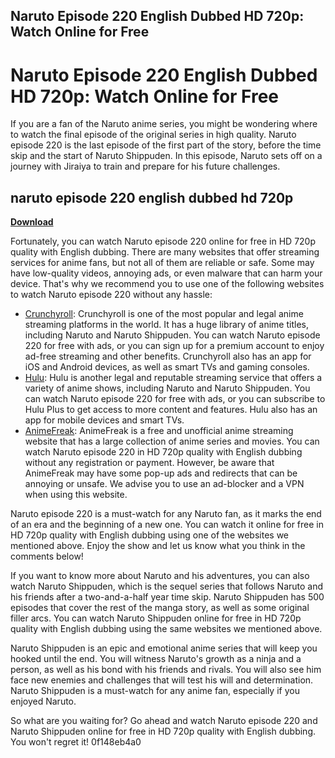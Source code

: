 ## Naruto Episode 220 English Dubbed HD 720p: Watch Online for Free

  
# Naruto Episode 220 English Dubbed HD 720p: Watch Online for Free
 
If you are a fan of the Naruto anime series, you might be wondering where to watch the final episode of the original series in high quality. Naruto episode 220 is the last episode of the first part of the story, before the time skip and the start of Naruto Shippuden. In this episode, Naruto sets off on a journey with Jiraiya to train and prepare for his future challenges.
 
## naruto episode 220 english dubbed hd 720p


[**Download**](https://soawresotni.blogspot.com/?d=2tKftn)

 
Fortunately, you can watch Naruto episode 220 online for free in HD 720p quality with English dubbing. There are many websites that offer streaming services for anime fans, but not all of them are reliable or safe. Some may have low-quality videos, annoying ads, or even malware that can harm your device. That's why we recommend you to use one of the following websites to watch Naruto episode 220 without any hassle:
 
- [Crunchyroll](https://www.crunchyroll.com/naruto/episode-220-departure-520010): Crunchyroll is one of the most popular and legal anime streaming platforms in the world. It has a huge library of anime titles, including Naruto and Naruto Shippuden. You can watch Naruto episode 220 for free with ads, or you can sign up for a premium account to enjoy ad-free streaming and other benefits. Crunchyroll also has an app for iOS and Android devices, as well as smart TVs and gaming consoles.
- [Hulu](https://www.hulu.com/watch/4c8f0d7c-6f0f-4b9e-bb3c-5f3b9c6e8e6d): Hulu is another legal and reputable streaming service that offers a variety of anime shows, including Naruto and Naruto Shippuden. You can watch Naruto episode 220 for free with ads, or you can subscribe to Hulu Plus to get access to more content and features. Hulu also has an app for mobile devices and smart TVs.
- [AnimeFreak](https://www.animefreak.tv/watch/naruto-dubbed/episode/episode-220): AnimeFreak is a free and unofficial anime streaming website that has a large collection of anime series and movies. You can watch Naruto episode 220 in HD 720p quality with English dubbing without any registration or payment. However, be aware that AnimeFreak may have some pop-up ads and redirects that can be annoying or unsafe. We advise you to use an ad-blocker and a VPN when using this website.

Naruto episode 220 is a must-watch for any Naruto fan, as it marks the end of an era and the beginning of a new one. You can watch it online for free in HD 720p quality with English dubbing using one of the websites we mentioned above. Enjoy the show and let us know what you think in the comments below!
  
If you want to know more about Naruto and his adventures, you can also watch Naruto Shippuden, which is the sequel series that follows Naruto and his friends after a two-and-a-half year time skip. Naruto Shippuden has 500 episodes that cover the rest of the manga story, as well as some original filler arcs. You can watch Naruto Shippuden online for free in HD 720p quality with English dubbing using the same websites we mentioned above.
 
Naruto Shippuden is an epic and emotional anime series that will keep you hooked until the end. You will witness Naruto's growth as a ninja and a person, as well as his bond with his friends and rivals. You will also see him face new enemies and challenges that will test his will and determination. Naruto Shippuden is a must-watch for any anime fan, especially if you enjoyed Naruto.
 
So what are you waiting for? Go ahead and watch Naruto episode 220 and Naruto Shippuden online for free in HD 720p quality with English dubbing. You won't regret it!
 0f148eb4a0
